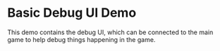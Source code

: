 # Basic Debug UI Demo

This demo contains the debug UI, which can be connected to the main game to help debug things happening in the game.
